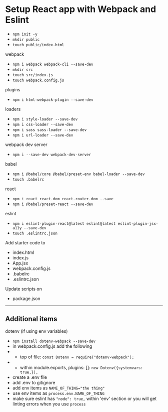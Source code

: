 # Setup React app with Webpack and Eslint
- `npm init -y`
- `mkdir public`
- `touch public/index.html`

webpack
- `npm i webpack webpack-cli --save-dev`
- `mkdir src`
- `touch src/index.js`
- `touch webpack.config.js`

plugins
- `npm i html-webpack-plugin --save-dev`

loaders
- `npm i style-loader --save-dev`
- `npm i css-loader --save-dev`
- `npm i sass sass-loader --save-dev`
- `npm i url-loader --save-dev`

webpack dev server
- `npm i --save-dev webpack-dev-server`

babel
- `npm i @babel/core @babel/preset-env babel-loader --save-dev`
- `touch .babelrc`

react
- `npm i react react-dom react-router-dom --save`
- `npm i @babel/preset-react --save-dev`

eslint
- `npm i eslint-plugin-react@latest eslint@latest eslint-plugin-jsx-a11y --save-dev`
- `touch .eslintrc.json`

Add starter code to
- index.html
- index.js
- App.jsx
- webpack.config.js
- .babelrc
- .eslintrc.json

Update scripts on
- package.json

---

## Additional items

dotenv (if using env variables)
- `npm install dotenv-webpack --save-dev`
- in webpack.config.js add the following
- - top of file: `const Dotenv = require("dotenv-webpack");`
- - within module.exports, plugins: []: `new Dotenv({systemvars: true,}),`
- create a .env file
- add .env to gitignore
- add env items as `NAME_OF_THING="the thing"`
- use env items as `process.env.NAME_OF_THING`
- make sure eslint has `"node": true,` within 'env' section or you will get linting errors when you use `process`